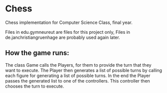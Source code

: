 # Chess
Chess implementation for Computer Science Class, final year.

Files in edu.gymneureut are files for this project only,
Files in de.janchristiangruenhage are probably used again later.

## How the game runs:
The class Game calls the Players,
for them to provide the turn that they want to execute.
The Player then generates a list of possible turns by calling each figure
for generating a list of possible turns. In the end the Player passes
the generated list to one of the controllers. This controller then chooses
the turn to execute.